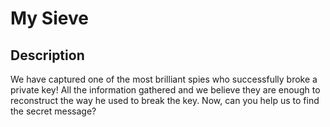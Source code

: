 # My Sieve
## Description
We have captured one of the most brilliant spies who successfully broke a private key! All the information gathered and we believe they are enough to reconstruct the way he used to break the key. Now, can you help us to find the secret message?


